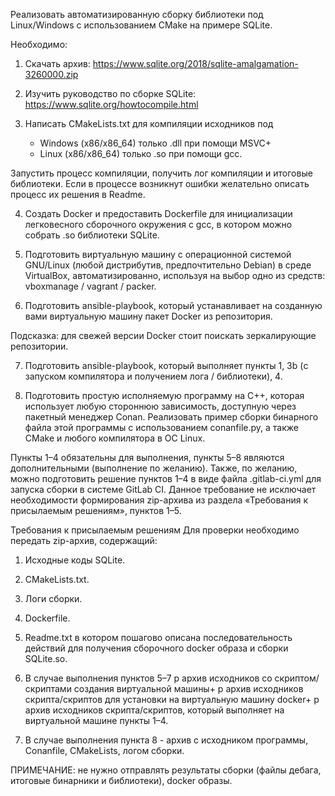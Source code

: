 Реализовать автоматизированную сборку библиотеки под Linux/Windows с использованием CMake на примере
SQLite.

Необходимо:
1. Скачать архив: https://www.sqlite.org/2018/sqlite-amalgamation-3260000.zip

2. Изучить руководство по сборке SQLite: https://www.sqlite.org/howtocompile.html

3. Написать CMakeLists.txt для компиляции исходников под
   - Windows (x86/x86_64) только .dll при помощи MSVC+
   - Linux (x86/x86_64) только .so при помощи gcc.

Запустить процесс компиляции, получить лог компиляции и итоговые библиотеки. Если в процессе возникнут 
ошибки желательно описать процесс их решения в Readme.

4. Создать Docker и предоставить Dockerfile для инициализации легковесного сборочного окружения с gcc, в
   котором можно собрать .so библиотеки SQLite.

5. Подготовить виртуальную машину с операционной системой GNU/Linux (любой дистрибутив,
   предпочтительно Debian) в среде VirtualBox, автоматизированно, используя на выбор одно из средств:
   vboxmanage / vagrant / packer.

6. Подготовить ansible-playbook, который устанавливает на созданную вами виртуальную машину пакет Docker
   из репозитория.

Подсказка: для свежей версии Docker стоит поискать зеркалирующие репозитории.

7. Подготовить ansible-playbook, который выполняет пункты 1, 3b (с запуском компилятора и получением лога /
   библиотеки), 4.

8. Подготовить простую исполняемую программу на C++, которая использует любую стороннюю зависимость,
   доступную через пакетный менеджер Conan. Реализовать пример сборки бинарного файла этой программы с
   использованием conanfile.py, а также CMake и любого компилятора в ОС Linux.

Пункты 1–4 обязательны для выполнения, пункты 5–8 являются дополнительными (выполнение по
желанию).
Также, по желанию, можно подготовить решение пунктов 1–4 в виде файла .gitlab-ci.yml для запуска сборки в
системе GitLab CI. Данное требование не исключает необходимости формирования zip-архива из раздела
«Требования к присылаемым решениям», пунктов 1–5.

Требования к присылаемым решениям
Для проверки необходимо передать zip-архив, содержащий:

1. Исходные коды SQLite.

2. CMakeLists.txt.

3. Логи сборки.

4. Dockerfile.

5. Readme.txt в котором пошагово описана последовательность действий для получения сборочного docker
   образа и сборки SQLite.so.

6. В случае выполнения пунктов 5–7
   p архив исходников со скриптом/скриптами создания виртуальной машины+
   p архив исходников скрипта/скриптов для установки на виртуальную машину docker+
   p архив исходников скрипта/скриптов, который выполняет на виртуальной машине пункты 1–4.

7. В случае выполнения пункта 8 - архив c исходником программы, Conanfile, CMakeLists, логом сборки.

ПРИМЕЧАНИЕ: не нужно отправлять результаты сборки (файлы дебага, итоговые бинарники и библиотеки),
docker образы.